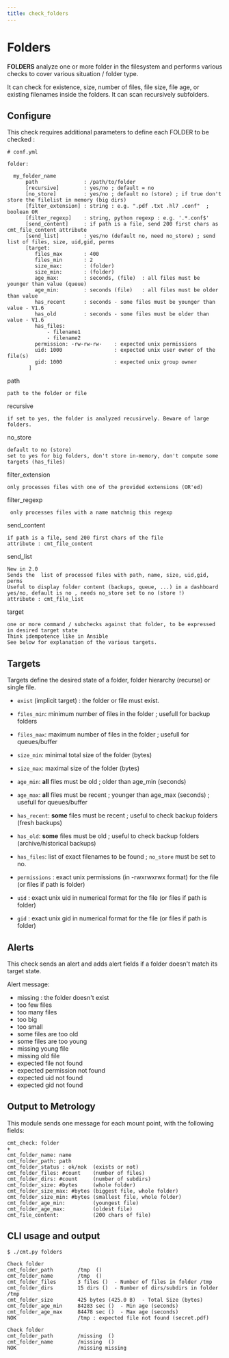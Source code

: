 ```yaml
---
title: check_folders
---
```


# Folders

**FOLDERS** analyze one or more folder in the filesystem and performs various checks to cover various situation / folder type.

It can check for existence, size, number of files, file size, file age, or existing filenames inside the folders. It can scan recursively subfolders.


## Configure

This check requires additional parameters to define each FOLDER to be checked :

	# conf.yml
	
	folder:

      my_folder_name
		  path               : /path/to/folder
		  [recursive]        : yes/no ; default = no
	      [no_store]         : yes/no ; default no (store) ; if true don't store the filelist in memory (big dirs)
	      [filter_extension] : string : e.g. ".pdf .txt .hl7 .conf"  ; boolean OR 
	      [filter_regexp]    : string, python regexp : e.g. '.*.conf$'
		  [send_content]     : if path is a file, send 200 first chars as cmt_file_content attribute
		  [send_list]        : yes/no (default no, need no_store) ; send list of files, size, uid,gid, perms
		  [target:
		     files_max       : 400
		     files_min       : 2
		     size_max:       : (folder)
		     size_min:       : (folder)      
		     age_max:        : seconds, (file)  : all files must be younger than value (queue)
		     age_min:        : seconds (file)   : all files must be older than value
		     has_recent      : seconds - some files must be younger than value - V1.6
		     has_old         : seconds - some files must be older than value - V1.6
		     has_files: 
		         - filename1
		         - filename2
		     permission: -rw-rw-rw-    : expected unix permissions
		     uid: 1000                 : expected unix user owner of the file(s)
		     gid: 1000                 : expected unix group owner
		   ]


path

    path to the folder or file

recursive

    if set to yes, the folder is analyzed recusirvely. Beware of large folders.


no_store

    default to no (store)
    set to yes for big folders, don't store in-memory, don't compute some targets (has_files)

filter_extension

    only processes files with one of the provided extensions (OR'ed)

filter_regexp

     only processes files with a name matchnig this regexp 


send_content

	if path is a file, send 200 first chars of the file
	attribute : cmt_file_content    

send_list

	New in 2.0
	Sends the  list of processed files with path, name, size, uid,gid, perms
	Useful to display folder content (backups, queue, ...) in a dashboard
	yes/no, default is no , needs no_store set to no (store !)
	attribute : cmt_file_list
	
target

    one or more command / subchecks against that folder, to be expressed in desired target state
    Think idempotence like in Ansible
    See below for explanation of the various targets.


## Targets

Targets define the desired state of a folder, folder hierarchy (recurse) or single file.

- `exist` (implicit target) : the folder or file must exist.

- `files_min`: minimum number of files in the folder ; usefull for backup folders

- `files_max`: maximum number of files in the folder ; usefull for queues/buffer

- `size_min`: minimal total size of the folder (bytes)

- `size_max`: maximal  size of the folder (bytes)

- `age_min`: **all** files must be old ; older than age_min  (seconds)
 
- `age_max`:  **all** files must be recent ; younger than age_max (seconds) ; usefull for queues/buffer

- `has_recent`: **some** files must be recent ; useful to check backup folders (fresh backups)

- `has_old`: **some** files must be old ; useful to check backup folders (archive/historical backups)

- `has_files`: list of exact filenames to be found ; `no_store` must be set to no.

- `permissions` : exact unix permissions (in -rwxrwxrwx format) for the file (or files if path is folder)

- `uid` : exact unix uid in numerical format for the file (or files if path is folder)

- `gid` : exact unix gid in numerical format for the file (or files if path is folder)


## Alerts

This check sends an alert and adds alert fields if a folder doesn't match its target state.


Alert message:

- missing : the folder doesn't exist
- too few files
- too many files
- too big
- too small
- some files are too old 
- some files are too young
- missing young file
- missing old file
- expected file not found
- expected permission not found
- expected uid not found
- expected gid not found


## Output to Metrology

This module sends one message for each mount point, with the following fields:

	cmt_check: folder
	+
	cmt_folder_name: name
	cmt_folder_path: path
	cmt_folder_status : ok/nok  (exists or not)
	cmt_folder_files: #count    (number of files)
	cmt_folder_dirs: #count     (number of subdirs)
	cmt_folder_size: #bytes     (whole folder)
	cmt_folder_size_max: #bytes (biggest file, whole folder)
	cmt_folder_size_min: #bytes (smallest file, whole folder)
	cmt_folder_age_min:         (youngest file)
	cmt_folder_age_max:         (oldest file)
	cmt_file_content:           (200 chars of file)

## CLI usage and output

	$ ./cmt.py folders

	Check folder 
	cmt_folder_path        /tmp  () 
	cmt_folder_name        /tmp  () 
	cmt_folder_files       3 files ()  - Number of files in folder /tmp
	cmt_folder_dirs        15 dirs ()  - Number of dirs/subdirs in folder /tmp
	cmt_folder_size        425 bytes (425.0 B)  - Total Size (bytes)
	cmt_folder_age_min     84283 sec ()  - Min age (seconds)
	cmt_folder_age_max     84478 sec ()  - Max age (seconds)
	NOK                    /tmp : expected file not found (secret.pdf)

	Check folder 
	cmt_folder_path        /missing  () 
	cmt_folder_name        /missing  () 
	NOK                    /missing missing







